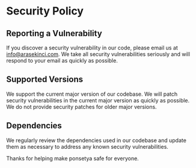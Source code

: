 # Security Policy

## Reporting a Vulnerability

If you discover a security vulnerability in our code, please email us at info@arasekinci.com. We take all security vulnerabilities seriously and will respond to your email as quickly as possible.

## Supported Versions

We support the current major version of our codebase. We will patch security vulnerabilities in the current major version as quickly as possible. We do not provide security patches for older major versions.

## Dependencies

We regularly review the dependencies used in our codebase and update them as necessary to address any known security vulnerabilities.

Thanks for helping make ponsetya safe for everyone.
